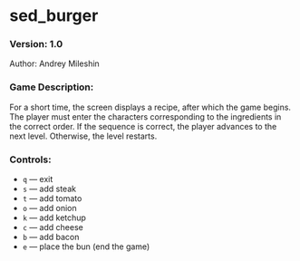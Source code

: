 # sed_burger 

### Version: 1.0  
Author: Andrey Mileshin

### Game Description:
For a short time, the screen displays a recipe, after which the game begins. The player must enter the characters corresponding to the ingredients in the correct order. If the sequence is correct, the player advances to the next level. Otherwise, the level restarts.

### Controls:
- `q` — exit
- `s` — add steak
- `t` — add tomato
- `o` — add onion
- `k` — add ketchup
- `c` — add cheese
- `b` — add bacon
- `e` — place the bun (end the game)
